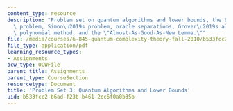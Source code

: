 ```yaml
---
content_type: resource
description: "Problem set on quantum algorithms and lower bounds, the Bernstein-Vazirani\
  \ problem, Simon\u2019s problem, oracle separations, Grover\u2019s algorithm, the\
  \ polynomial method, and the \"Almost-As-Good-As-New Lemma.\""
file: /media/courses/6-845-quantum-complexity-theory-fall-2010/b533fcc2b6adf23bb4612cc6f0a0b35b_MIT6_845F10_assn03.pdf
file_type: application/pdf
learning_resource_types:
- Assignments
ocw_type: OCWFile
parent_title: Assignments
parent_type: CourseSection
resourcetype: Document
title: 'Problem Set 3: Quantum Algorithms and Lower Bounds'
uid: b533fcc2-b6ad-f23b-b461-2cc6f0a0b35b
---
```


